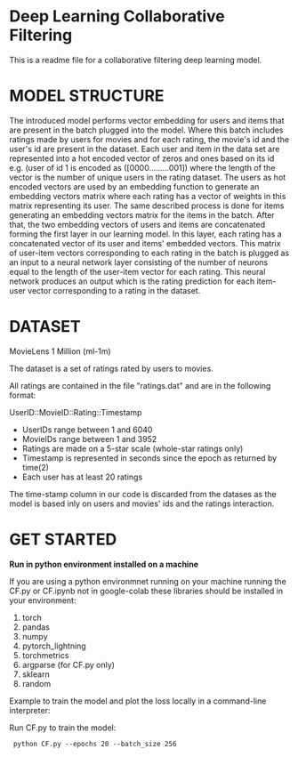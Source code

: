 Deep Learning Collaborative Filtering
=====================================

This is a readme file for a collaborative filtering deep learning model.

MODEL STRUCTURE
===============
The introduced model performs vector embedding for users and items that are present in the batch plugged into the model. Where this batch includes ratings made by users for movies and for each rating, the movie's id and the user's id are present in the dataset. Each user and item in the data set are represented into a hot encoded vector of zeros and ones based on its id e.g. (user of id 1 is encoded as ([0000.........001]) where the length of the vector is the number of unique users in the rating dataset. The users as hot encoded vectors are used by an embedding function to generate an embedding vectors matrix where each rating has a vector of weights in this matrix representing its user. The same described process is done for items generating an embedding vectors matrix for the items in the batch.
After that, the two embedding vectors of users and items are concatenated forming the first layer in our learning model. In this layer, each rating has a concatenated vector of its user and items' embedded vectors. This matrix of user-item vectors corresponding to each rating in the batch is plugged as an input to a neural network layer consisting of the number of neurons equal to the length of the user-item vector for each rating. This neural network produces an output which is the rating prediction for each item-user vector corresponding to a rating in the dataset.

DATASET
=======

MovieLens 1 Million (ml-1m)

The dataset is a set of ratings rated by users to movies.

All ratings are contained in the file "ratings.dat" and are in the
following format:

UserID::MovieID::Rating::Timestamp

- UserIDs range between 1 and 6040 
- MovieIDs range between 1 and 3952
- Ratings are made on a 5-star scale (whole-star ratings only)
- Timestamp is represented in seconds since the epoch as returned by time(2)
- Each user has at least 20 ratings


The time-stamp column in our code is discarded from the datases as the model is based inly on users and movies' ids and the ratings interaction.

GET STARTED
===========
**Run in python environment installed on a machine**

If you are using a python environmnet running on your machine running the CF.py or CF.ipynb not in google-colab these libraries should be installed 
in your environment:

 1. torch
 2. pandas
 3. numpy
 4. pytorch_lightning
 5. torchmetrics 
 6. argparse (for CF.py only)
 7. sklearn
 8. random


Example to train the model and plot the loss locally in a command-line interpreter:

Run CF.py to train the model:
```
 python CF.py --epochs 20 --batch_size 256 
```
